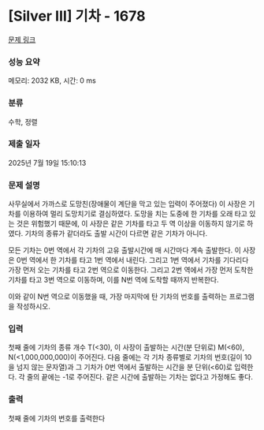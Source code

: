 # [Silver III] 기차 - 1678 

[문제 링크](https://www.acmicpc.net/problem/1678) 

### 성능 요약

메모리: 2032 KB, 시간: 0 ms

### 분류

수학, 정렬

### 제출 일자

2025년 7월 19일 15:10:13

### 문제 설명

<p>사무실에서 가까스로 도망친(장애물이 계단을 막고 있는 입력이 주어졌다) 이 사장은 기차를 이용하여 멀리 도망치기로 결심하였다. 도망을 치는 도중에 한 기차를 오래 타고 있는 것은 위험했기 때문에, 이 사장은 같은 기차를 타고 두 역 이상을 이동하지 않기로 하였다. 기차의 종류가 같더라도 출발 시간이 다르면 같은 기차가 아니다.</p>

<p>모든 기차는 0번 역에서 각 기차의 고유 출발시간에 매 시간마다 계속 출발한다. 이 사장은 0번 역에서 한 기차를 타고 1번 역에서 내린다. 그리고 1번 역에서 기차를 기다리다 가장 먼저 오는 기차를 타고 2번 역으로 이동한다. 그리고 2번 역에서 가장 먼저 도착한 기차를 타고 3번 역으로 이동하며, 이를 N번 역에 도착할 때까지 반복한다.</p>

<p>이와 같이 N번 역으로 이동했을 때, 가장 마지막에 탄 기차의 번호를 출력하는 프로그램을 작성하시오.</p>

### 입력 

 <p>첫째 줄에 기차의 종류 개수 T(<30), 이 사장이 출발하는 시간(분 단위로) M(<60), N(<1,000,000,000)이 주어진다. 다음 줄에는 각 기차 종류별로 기차의 번호(길이 10을 넘지 않는 문자열)과 그 기차가 0번 역에서 출발하는 시간을 분 단위(<60)로 입력한다. 각 줄의 끝에는 -1로 주어진다. 같은 시간에 출발하는 기차는 없다고 가정해도 좋다.</p>

### 출력 

 <p>첫째 줄에 기차의 번호를 출력한다</p>

